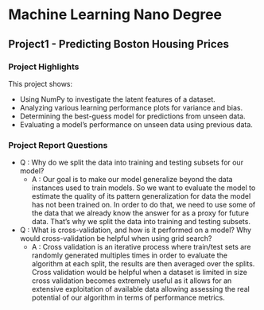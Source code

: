 # Machine Learning Nano Degree
## Project1 - Predicting Boston Housing Prices
### Project Highlights
  This project shows:
  * Using NumPy to investigate the latent features of a dataset.
  * Analyzing various learning performance plots for variance and bias.
  * Determining the best-guess model for predictions from unseen data.
  * Evaluating a model’s performance on unseen data using previous data.
  
### Project Report Questions
  * Q : Why do we split the data into training and testing subsets for our model?
    * A : Our goal is to make our model generalize beyond the data instances used to train models. So we want to evaluate the model to estimate the quality of its pattern generalization for data the model has not been trained on. In order to do that, we need to use some of the data that we already know the answer for as a proxy for future data. That’s why we split the data into training and testing subsets.
  * Q : What is cross-validation, and how is it performed on a model? Why would cross-validation be helpful when using grid search?
    * A : Cross validation is an iterative process where train/test sets are randomly generated multiples times in order to evaluate the algorithm at each split, the results are then averaged over the splits. Cross validation would be helpful when a dataset is limited in size cross validation becomes extremely useful as it allows for an extensive exploitation of available data allowing assessing the real potential of our algorithm in terms of performance metrics.

